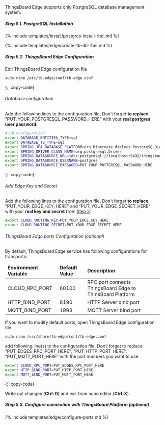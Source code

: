 
ThingsBoard Edge supports only PostgreSQL database management system.

##### Step 5.1. PostgreSQL Installation

{% include templates/install/postgres-install-rhel.md %}

{% include templates/edge/create-tb-db-rhel.md %}

##### Step 5.2. ThingsBoard Edge Configuration

Edit ThingsBoard Edge configuration file 
```bash 
sudo nano /etc/tb-edge/conf/tb-edge.conf
``` 
{: .copy-code}

###### Database configuration
Add the following lines to the configuration file. Don't forget **to replace** "PUT_YOUR_POSTGRESQL_PASSWORD_HERE" with your **real postgres user password**:

```bash
# DB Configuration 
export DATABASE_ENTITIES_TYPE=sql
export DATABASE_TS_TYPE=sql
export SPRING_JPA_DATABASE_PLATFORM=org.hibernate.dialect.PostgreSQLDialect
export SPRING_DRIVER_CLASS_NAME=org.postgresql.Driver
export SPRING_DATASOURCE_URL=jdbc:postgresql://localhost:5432/thingsboard-edge
export SPRING_DATASOURCE_USERNAME=postgres
export SPRING_DATASOURCE_PASSWORD=PUT_YOUR_POSTGRESQL_PASSWORD_HERE
```
{: .copy-code}

###### Add Edge Key and Secret
Add the following lines to the configuration file. 
Don't forget **to replace** "PUT_YOUR_EDGE_KEY_HERE" and "PUT_YOUR_EDGE_SECRET_HERE" with your **real key and secret** from [Step 3](#step-3-get-edge-secret-and-key):
 ```bash
export CLOUD_ROUTING_KEY=PUT_YOUR_EDGE_KEY_HERE
export CLOUD_ROUTING_SECRET=PUT_YOUR_EDGE_SECRET_HERE
```

###### ThingsBoard Edge ports Configuration (optional)
By default, ThingsBoard Edge service has following configurations for transports:

<table>
  <thead>
      <tr>
          <td><b>Environment Variable</b></td><td><b>Default Value</b></td><td><b>Description</b></td>
      </tr>
  </thead>
  <tbody>
      <tr>
          <td>CLOUD_RPC_PORT</td>
          <td>60100</td>
          <td>RPC port connects ThingsBoard Edge to ThinsBoard Platform</td>
      </tr>
      <tr>
           <td>HTTP_BIND_PORT</td>
           <td>8190</td>
           <td>HTTP Server bind port</td>
        </tr>
       <tr>
          <td>MQTT_BIND_PORT</td>
          <td>1993</td>
          <td>MQTT Server bind port</td>
      </tr>
  </tbody>
</table>
      
     
If you want to modify default ports, open ThingsBoard Edge configuration file

```bash 
sudo nano /usr/share/tb-edge/conf/tb-edge.conf
``` 

add following line(s) to the configuration file. 
Don’t forget to replace “PUT_EDGES_RPC_PORT_HERE", "PUT_HTTP_PORT_HERE". "PUT_MQTT_PORT_HERE" with the port numbers you want to use

``` bash
export CLOUD_RPC_PORT=PUT_EDGES_RPC_PORT_HERE
export HTTP_BIND_PORT=PUT_HTTP_PORT_HERE
export MQTT_BIND_PORT=PUT_MQTT_PORT_HERE
``` 
{: .copy-code}

Write out changes (**Ctrl-O**) and exit from nano editor (**Ctrl-X**).

##### Step 5.3. Configure connection with ThingsBoard Platform (optional)
{% include templates/edge/configure-ports.md %}
